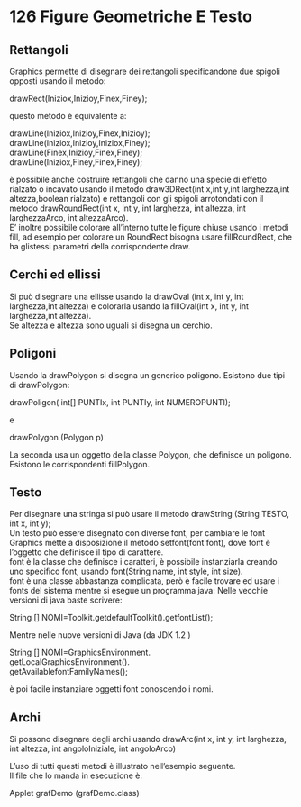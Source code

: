 # 126 Figure Geometriche E Testo

## Rettangoli

Graphics permette di disegnare dei rettangoli specificandone due spigoli opposti usando il metodo:

drawRect\(Iniziox,Inizioy,Finex,Finey\);

questo metodo è equivalente a:

drawLine\(Iniziox,Inizioy,Finex,Inizioy\);  
drawLine\(Iniziox,Inizioy,Iniziox,Finey\);  
drawLine\(Finex,Inizioy,Finex,Finey\);  
drawLine\(Iniziox,Finey,Finex,Finey\);

è possibile anche costruire rettangoli che danno una specie di effetto rialzato o incavato usando il metodo draw3DRect\(int x,int y,int larghezza,int altezza,boolean rialzato\) e rettangoli con gli spigoli arrotondati con il metodo drawRoundRect\(int x, int y, int larghezza, int altezza, int larghezzaArco, int altezzaArco\).  
E’ inoltre possibile colorare all’interno tutte le figure chiuse usando i metodi fill, ad esempio per colorare un RoundRect bisogna usare fillRoundRect, che ha glistessi parametri della corrispondente draw.

## Cerchi ed ellissi

Si può disegnare una ellisse usando la drawOval \(int x, int y, int larghezza,int altezza\) e colorarla usando la fillOval\(int x, int y, int larghezza,int altezza\).  
Se altezza e altezza sono uguali si disegna un cerchio.

## Poligoni

Usando la drawPolygon si disegna un generico poligono. Esistono due tipi di drawPolygon:

drawPoligon\( int\[\] PUNTIx, int PUNTIy, int NUMEROPUNTI\);

e

drawPolygon \(Polygon p\)

La seconda usa un oggetto della classe Polygon, che definisce un poligono. Esistono le corrispondenti fillPolygon.

## Testo

Per disegnare una stringa si può usare il metodo drawString \(String TESTO, int x, int y\);  
Un testo può essere disegnato con diverse font, per cambiare le font Graphics mette a disposizione il metodo setfont\(font font\), dove font è l’oggetto che definisce il tipo di carattere.  
font è la classe che definisce i caratteri, è possibile instanziarla creando uno specifico font, usando font\(String name, int style, int size\).  
font è una classe abbastanza complicata, però è facile trovare ed usare i fonts del sistema mentre si esegue un programma java: Nelle vecchie versioni di java baste scrivere:

String \[\] NOMI=Toolkit.getdefaultToolkit\(\).getfontList\(\);

Mentre nelle nuove versioni di Java \(da JDK 1.2 \)

String \[\] NOMI=GraphicsEnvironment.  
getLocalGraphicsEnvironment\(\).  
getAvailablefontFamilyNames\(\);

è poi facile instanziare oggetti font conoscendo i nomi.

## Archi

Si possono disegnare degli archi usando drawArc\(int x, int y, int larghezza, int altezza, int angoloIniziale, int angoloArco\)

L’uso di tutti questi metodi è illustrato nell’esempio seguente.  
Il file che lo manda in esecuzione è:

 Applet grafDemo \(grafDemo.class\)

